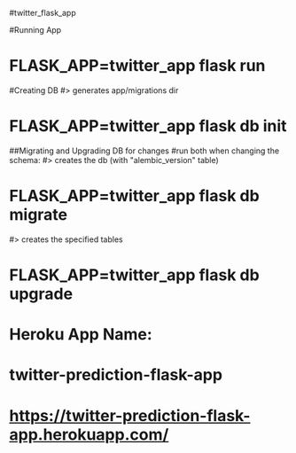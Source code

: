 #twitter_flask_app


#Running App
# FLASK_APP=twitter_app flask run


#Creating DB
#> generates app/migrations dir
# FLASK_APP=twitter_app flask db init 

##Migrating and Upgrading DB for changes
#run both when changing the schema:
#> creates the db (with "alembic_version" table)
# FLASK_APP=twitter_app flask db migrate 

#> creates the specified tables
# FLASK_APP=twitter_app flask db upgrade 


# Heroku App Name:
# twitter-prediction-flask-app
# https://twitter-prediction-flask-app.herokuapp.com/ 
